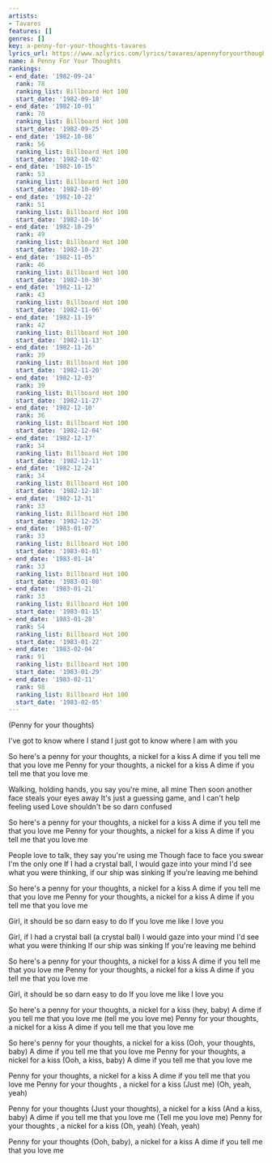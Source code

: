 ```yaml
---
artists:
- Tavares
features: []
genres: []
key: a-penny-for-your-thoughts-tavares
lyrics_url: https://www.azlyrics.com/lyrics/tavares/apennyforyourthoughts.html
name: A Penny For Your Thoughts
rankings:
- end_date: '1982-09-24'
  rank: 78
  ranking_list: Billboard Hot 100
  start_date: '1982-09-18'
- end_date: '1982-10-01'
  rank: 70
  ranking_list: Billboard Hot 100
  start_date: '1982-09-25'
- end_date: '1982-10-08'
  rank: 56
  ranking_list: Billboard Hot 100
  start_date: '1982-10-02'
- end_date: '1982-10-15'
  rank: 53
  ranking_list: Billboard Hot 100
  start_date: '1982-10-09'
- end_date: '1982-10-22'
  rank: 51
  ranking_list: Billboard Hot 100
  start_date: '1982-10-16'
- end_date: '1982-10-29'
  rank: 49
  ranking_list: Billboard Hot 100
  start_date: '1982-10-23'
- end_date: '1982-11-05'
  rank: 46
  ranking_list: Billboard Hot 100
  start_date: '1982-10-30'
- end_date: '1982-11-12'
  rank: 43
  ranking_list: Billboard Hot 100
  start_date: '1982-11-06'
- end_date: '1982-11-19'
  rank: 42
  ranking_list: Billboard Hot 100
  start_date: '1982-11-13'
- end_date: '1982-11-26'
  rank: 39
  ranking_list: Billboard Hot 100
  start_date: '1982-11-20'
- end_date: '1982-12-03'
  rank: 39
  ranking_list: Billboard Hot 100
  start_date: '1982-11-27'
- end_date: '1982-12-10'
  rank: 36
  ranking_list: Billboard Hot 100
  start_date: '1982-12-04'
- end_date: '1982-12-17'
  rank: 34
  ranking_list: Billboard Hot 100
  start_date: '1982-12-11'
- end_date: '1982-12-24'
  rank: 34
  ranking_list: Billboard Hot 100
  start_date: '1982-12-18'
- end_date: '1982-12-31'
  rank: 33
  ranking_list: Billboard Hot 100
  start_date: '1982-12-25'
- end_date: '1983-01-07'
  rank: 33
  ranking_list: Billboard Hot 100
  start_date: '1983-01-01'
- end_date: '1983-01-14'
  rank: 33
  ranking_list: Billboard Hot 100
  start_date: '1983-01-08'
- end_date: '1983-01-21'
  rank: 33
  ranking_list: Billboard Hot 100
  start_date: '1983-01-15'
- end_date: '1983-01-28'
  rank: 54
  ranking_list: Billboard Hot 100
  start_date: '1983-01-22'
- end_date: '1983-02-04'
  rank: 91
  ranking_list: Billboard Hot 100
  start_date: '1983-01-29'
- end_date: '1983-02-11'
  rank: 98
  ranking_list: Billboard Hot 100
  start_date: '1983-02-05'
---
```


(Penny for your thoughts)

I've got to know where I stand
I just got to know where I am with you

So here's a penny for your thoughts, a nickel for a kiss
A dime if you tell me that you love me
Penny for your thoughts, a nickel for a kiss
A dime if you tell me that you love me

Walking, holding hands, you say you're mine, all mine
Then soon another face steals your eyes away
It's just a guessing game, and I can't help feeling used
Love shouldn't be so darn confused

So here's a penny for your thoughts, a nickel for a kiss
A dime if you tell me that you love me
Penny for your thoughts, a nickel for a kiss
A dime if you tell me that you love me

People love to talk, they say you're using me
Though face to face you swear I'm the only one
If I had a crystal ball, I would gaze into your mind
I'd see what you were thinking, if our ship was sinking
If you're leaving me behind

So here's a penny for your thoughts, a nickel for a kiss
A dime if you tell me that you love me
Penny for your thoughts, a nickel for a kiss
A dime if you tell me that you love me

Girl, it should be so darn easy to do
If you love me like I love you

Girl, if I had a crystal ball (a crystal ball)
I would gaze into your mind
I'd see what you were thinking
If our ship was sinking
If you're leaving me behind

So here's a penny for your thoughts, a nickel for a kiss
A dime if you tell me that you love me
Penny for your thoughts, a nickel for a kiss
A dime if you tell me that you love me

Girl, it should be so darn easy to do
If you love me like I love you

So here's a penny for your thoughts, a nickel for a kiss (hey, baby)
A dime if you tell me that you love me (tell me you love me)
Penny for your thoughts, a nickel for a kiss
A dime if you tell me that you love me

So here's penny for your thoughts, a nickel for a kiss (Ooh, your thoughts, baby)
A dime if you tell me that you love me
Penny for your thoughts, a nickel for a kiss (Ooh, a kiss, baby)
A dime if you tell me that you love me

Penny for your thoughts, a nickel for a kiss
A dime if you tell me that you love me
Penny for your thoughts , a nickel for a kiss
(Just me)  (Oh, yeah, yeah)

Penny for your thoughts (Just your thoughts), a nickel for a kiss (And a kiss, baby)
A dime if you tell me that you love me (Tell me you love me)
Penny for your thoughts , a nickel for a kiss
(Oh, yeah)  (Yeah, yeah)

Penny for your thoughts (Ooh, baby), a nickel for a kiss
A dime if you tell me that you love me



